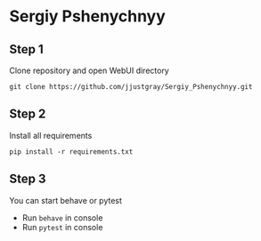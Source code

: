 # Sergiy Pshenychnyy

## Step 1
Clone repository and open WebUI directory
```
git clone https://github.com/jjustgray/Sergiy_Pshenychnyy.git
```

## Step 2
Install all requirements
```
pip install -r requirements.txt
```

## Step 3
You can start behave or pytest
- Run ```behave``` in console
- Run ```pytest``` in console
